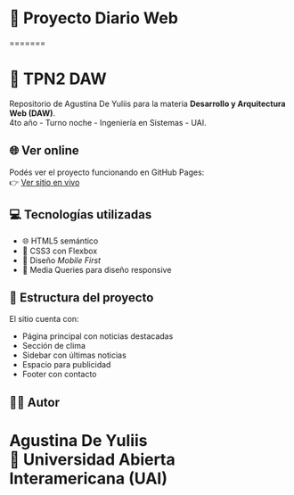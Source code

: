 # 📰 Proyecto Diario Web

=======
# 📰 TPN2 DAW
Repositorio de Agustina De Yuliis para la materia **Desarrollo y Arquitectura Web (DAW)**.  
4to año - Turno noche - Ingeniería en Sistemas - UAI.

## 🌐 Ver online
Podés ver el proyecto funcionando en GitHub Pages:  
👉 [Ver sitio en vivo](https://deyuliisagustina.github.io/DeYuliis-DAW-2025/Clase-06/index.html/) <!-- Reemplazá con tu link real -->

## 💻 Tecnologías utilizadas
- 🌐 HTML5 semántico
- 🎨 CSS3 con Flexbox
- 📱 Diseño *Mobile First*
- 🧩 Media Queries para diseño responsive

## 📁 Estructura del proyecto
El sitio cuenta con:
- Página principal con noticias destacadas
- Sección de clima
- Sidebar con últimas noticias
- Espacio para publicidad
- Footer con contacto

## 🧑‍💻 Autor
**Agustina De Yuliis**  
📍 Universidad Abierta Interamericana (UAI)
=======

